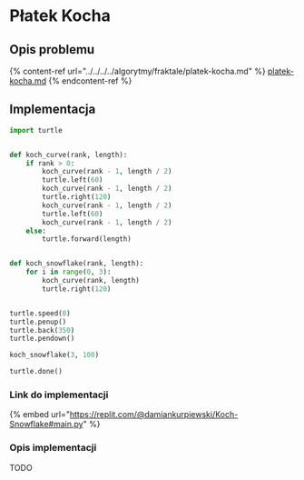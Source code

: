 # Płatek Kocha

## Opis problemu

{% content-ref url="../../../../algorytmy/fraktale/platek-kocha.md" %}
[platek-kocha.md](../../../../algorytmy/fraktale/platek-kocha.md)
{% endcontent-ref %}

## Implementacja 

```python
import turtle


def koch_curve(rank, length):
    if rank > 0:
        koch_curve(rank - 1, length / 2)
        turtle.left(60)
        koch_curve(rank - 1, length / 2)
        turtle.right(120)
        koch_curve(rank - 1, length / 2)
        turtle.left(60)
        koch_curve(rank - 1, length / 2)
    else:
        turtle.forward(length)


def koch_snowflake(rank, length):
    for i in range(0, 3):
        koch_curve(rank, length)
        turtle.right(120)


turtle.speed(0)
turtle.penup()
turtle.back(350)
turtle.pendown()

koch_snowflake(3, 100)

turtle.done()
```

### Link do implementacji

{% embed url="https://replit.com/@damiankurpiewski/Koch-Snowflake#main.py" %}

### Opis implementacji

TODO
